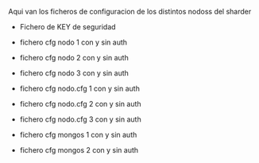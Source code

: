 Aqui van los ficheros de configuracion de los distintos nodoss del sharder

* Fichero de KEY de seguridad
* fichero cfg nodo 1 con  y sin auth
* fichero cfg nodo 2 con  y sin auth
* fichero cfg nodo 3 con  y sin auth

* fichero cfg nodo.cfg 1 con  y sin auth
* fichero cfg nodo.cfg 2 con  y sin auth
* fichero cfg nodo.cfg 3 con  y sin auth

* fichero cfg mongos 1 con  y sin auth
* fichero cfg mongos 2 con  y sin auth